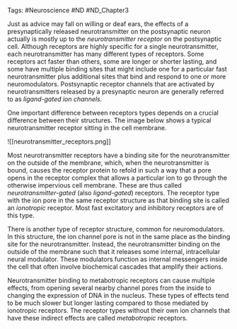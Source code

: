 Tags: #Neuroscience #ND #ND_Chapter3 

Just as advice may fall on willing or deaf ears, the effects of a presynaptically released neurotransmitter on the postsynaptic neuron actually is mostly up to the _neurotransmitter receptor_ on the postsynaptic cell. Although receptors are highly specific for a single neurotransmitter, each neurotransmitter has many different types of receptors. Some receptors act faster than others, some are longer or shorter lasting, and some have multiple binding sites that might include one for a particular fast neurotransmitter plus additional sites that bind and respond to one or more neuromodulators. Postsynaptic receptor channels that are activated by neurotransmitters released by a presynaptic neuron are generally referred to as _ligand-gated ion channels._

One important difference between receptors types depends on a crucial difference between their structures. The image below shows a typical neurotransmitter receptor sitting in the cell membrane.

![[neurotransmitter_receptors.png]]

Most neurotransmitter receptors have a binding site for the neurotransmitter on the outside of the membrane, which, when the neurotransmitter is bound, causes the receptor protein to refold in such a way that a pore opens in the receptor complex that allows a particular ion to go through the otherwise impervious cell membrane. These are thus called _neurotransmitter-gated_ (also _ligand-gated_) receptors. The receptor type with the ion pore in the same receptor structure as that binding site is called an _ionotropic_ receptor. Most fast excitatory and inhibitory receptors are of this type.

There is another type of receptor structure, common for neuromodulators. In this structure, the ion channel pore is not in the same place as the binding site for the neurotransmitter. Instead, the neurotransmitter binding on the outside of the membrane such that it releases some internal, intracellular neural modulator. These modulators function as internal messengers inside the cell that often involve biochemical cascades that amplify their actions.

Neurotransmitter binding to metabotropic receptors can cause multiple effects, from opening several nearby channel pores from the inside to changing the expression of DNA in the nucleus. These types of effects tend to be much slower but longer lasting compared to those mediated by ionotropic receptors. The receptor types without their own ion channels that have these indirect effects are called _metabotropic_ receptors.